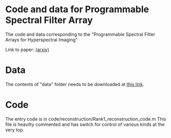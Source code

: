 # Code and data for Programmable Spectral Filter Array

The code and data corresponding to the "Programmable Spectral Filter Arrays for Hyperspectral Imaging"

Link to paper: <a href=https://arxiv.org/abs/2109.14450>(arxiv)</a>

# Data
The contents of "data" folder needs to be downloaded at <a href="https://drive.google.com/drive/folders/1CQyYME0dFOSSgUI3qmT1-MwYgmRAd-Zv?usp=sharing"> this link</a>. 

# Code
The entry code is in code/reconstruction/Rank1_reconstruction_code.m 
This file is heavilty commented and has switch for control of various kinds at the very top.
